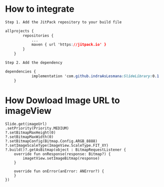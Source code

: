 ﻿# How to integrate

```css
Step 1. Add the JitPack repository to your build file

allprojects {
		repositories {
			...
			maven { url 'https://jitpack.io' }
		}
	}

Step 2. Add the dependency

dependencies {
	        implementation 'com.github.indraAsLesmana:SlideLibrary:0.1.0'
	}	
```




# How Dowload Image URL to imageView

    Slide.get(imageUrl)  
    .setPriority(Priority.MEDIUM)  
    ?.setBitmapMaxHeight(0)  
    ?.setBitmapMaxWidth(0)  
    ?.setBitmapConfig(Bitmap.Config.ARGB_8888)  
    ?.setImageScaleType(ImageView.ScaleType.FIT_XY)  
    ?.build()?.getAsBitmap(object : BitmapRequestListener {  
        override fun onResponse(response: Bitmap?) {  
            imagetView.setImageBitmap(response)  
        }  
  
        override fun onError(anError: ANError?) {
        }  
    })
